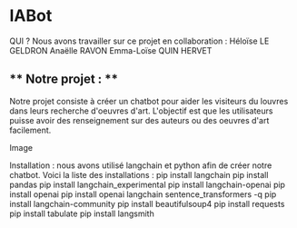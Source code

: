 # IABot
QUI ? 
Nous avons travailler sur ce projet en collaboration : 
Héloïse LE GELDRON
Anaëlle RAVON
Emma-Loïse QUIN HERVET

## ** Notre projet : **
Notre projet consiste à créer un chatbot pour aider les visiteurs du louvres dans leurs recherche d'oeuvres d'art.
L'objectif est que les utilisateurs puisse avoir des renseignement sur des auteurs ou des oeuvres d'art facilement. 

Image 

Installation : 
nous avons utilisé langchain et python afin de créer notre chatbot. 
Voici la liste des installations : 
pip install langchain
pip install pandas
pip install langchain_experimental
pip install langchain-openai
pip install openai
pip install openai langchain sentence_transformers -q
pip install langchain-community
pip install beautifulsoup4
pip install requests
pip install tabulate
pip install langsmith